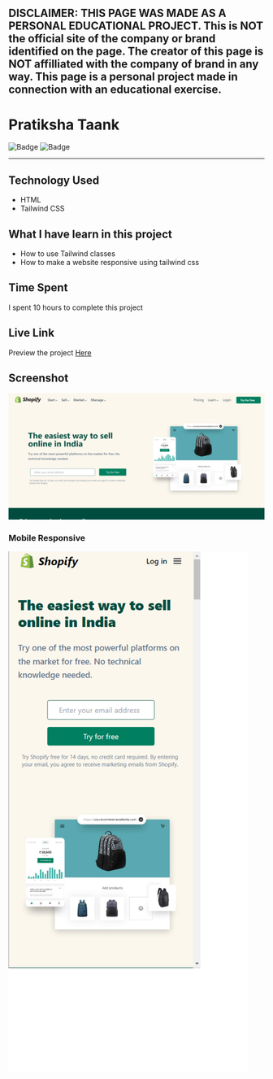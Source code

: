 ## DISCLAIMER: THIS PAGE WAS MADE AS A PERSONAL EDUCATIONAL PROJECT. This is NOT the official site of the company or brand identified on the page. The creator of this page is NOT affilliated with the company of brand in any way. This page is a personal project made in connection with an educational exercise.
# Pratiksha Taank
![Badge](https://img.shields.io/badge/Responsive-Yes-green)
![Badge](https://img.shields.io/badge/Live-Yes-brightgreen)
***
## Technology Used
- HTML
- Tailwind CSS
## What I have learn in this project
- How to use Tailwind classes
- How to make a website responsive using tailwind css
## Time Spent
I spent 10 hours to complete this project
## Live Link
Preview the project [Here](https://shopify-clone-twcss.netlify.app/)
## Screenshot
![Shopify  Clone](./Images/laptop1.png)
### Mobile Responsive
![Responsive](./Images/small.png)
